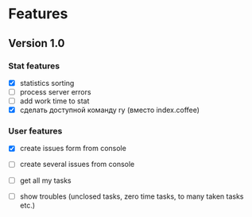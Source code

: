 # Features

## Version 1.0

### Stat features

- [X] statistics sorting
- [ ] process server errors
- [ ] add work time to stat
- [X] сделать доступной команду ry (вместо index.coffee)

### User features

- [X] create issues form from console
- [ ] create several issues from console
- [ ] get all my tasks
- [ ] show troubles (unclosed tasks, zero time tasks, to many taken tasks etc.)


